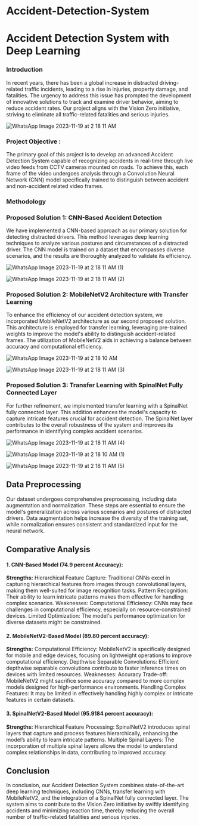 # Accident-Detection-System

# **Accident Detection System with Deep Learning**

### **Introduction**
In recent years, there has been a global increase in distracted driving-related traffic incidents, leading to a rise in injuries, property damage, and fatalities. The urgency to address this issue has prompted the development of innovative solutions to track and examine driver behavior, aiming to reduce accident rates. Our project aligns with the Vision Zero initiative, striving to eliminate all traffic-related fatalities and serious injuries.

![WhatsApp Image 2023-11-19 at 2 18 11 AM](https://github.com/ashish6523/Accident-Detection-System/assets/108401537/2cc0bce9-ee01-4707-b5fb-9448f79aba90)


### Project Objective : 
The primary goal of this project is to develop an advanced Accident Detection System capable of recognizing accidents in real-time through live video feeds from CCTV cameras mounted on roads. To achieve this, each frame of the video undergoes analysis through a Convolution Neural Network (CNN) model specifically trained to distinguish between accident and non-accident related video frames.

###  Methodology

### Proposed Solution 1: CNN-Based Accident Detection 
We have implemented a CNN-based approach as our primary solution for detecting distracted drivers. This method leverages deep learning techniques to analyze various postures and circumstances of a distracted driver. The CNN model is trained on a dataset that encompasses diverse scenarios, and the results are thoroughly analyzed to validate its efficiency.

![WhatsApp Image 2023-11-19 at 2 18 11 AM (1)](https://github.com/ashish6523/Accident-Detection-System/assets/108401537/a3159f31-e187-4c49-b218-ac18a0edc36f)

![WhatsApp Image 2023-11-19 at 2 18 11 AM (2)](https://github.com/ashish6523/Accident-Detection-System/assets/108401537/9940d573-216d-4dec-8170-38643d142fee)

### **Proposed Solution 2: MobileNetV2 Architecture with Transfer Learning**
To enhance the efficiency of our accident detection system, we incorporated MobileNetV2 architecture as our second proposed solution. This architecture is employed for transfer learning, leveraging pre-trained weights to improve the model's ability to distinguish accident-related frames. The utilization of MobileNetV2 aids in achieving a balance between accuracy and computational efficiency.

![WhatsApp Image 2023-11-19 at 2 18 10 AM](https://github.com/ashish6523/Accident-Detection-System/assets/108401537/1f65db35-94ba-43e4-a94e-2a96ccbb7aa6)

![WhatsApp Image 2023-11-19 at 2 18 11 AM (3)](https://github.com/ashish6523/Accident-Detection-System/assets/108401537/16c5103c-09fa-4c03-bedc-afc0261fa31a)


### **Proposed Solution 3:  Transfer Learning with SpinalNet Fully Connected Layer**
For further refinement, we implemented transfer learning with a SpinalNet fully connected layer. This addition enhances the model's capacity to capture intricate features crucial for accident detection. The SpinalNet layer contributes to the overall robustness of the system and improves its performance in identifying complex accident scenarios.

![WhatsApp Image 2023-11-19 at 2 18 11 AM (4)](https://github.com/ashish6523/Accident-Detection-System/assets/108401537/844884d4-5399-417d-bf7a-156d95a38c25)

![WhatsApp Image 2023-11-19 at 2 18 10 AM (1)](https://github.com/ashish6523/Accident-Detection-System/assets/108401537/ad1ea7a2-d787-4ef1-b3f9-19b2c9840e6d)

![WhatsApp Image 2023-11-19 at 2 18 11 AM (5)](https://github.com/ashish6523/Accident-Detection-System/assets/108401537/e65acd4c-d6bb-48bf-9dd2-baf539e7b904)

## **Data Preprocessing**
Our dataset undergoes comprehensive preprocessing, including data augmentation and normalization. These steps are essential to ensure the model's generalization across various scenarios and postures of distracted drivers. Data augmentation helps increase the diversity of the training set, while normalization ensures consistent and standardized input for the neural network.

## **Comparative Analysis**

#### 1. CNN-Based Model (74.9 percent Accuracy): 
**Strengths:**
Hierarchical Feature Capture: Traditional CNNs excel in capturing hierarchical features from images through convolutional layers, making them well-suited for image recognition tasks.
Pattern Recognition: Their ability to learn intricate patterns makes them effective for handling complex scenarios.
Weaknesses:
Computational Efficiency: CNNs may face challenges in computational efficiency, especially on resource-constrained devices.
Limited Optimization: The model's performance optimization for diverse datasets might be constrained.

#### **2. MobileNetV2-Based Model (89.80 percent accuracy):**
**Strengths:**
Computational Efficiency: MobileNetV2 is specifically designed for mobile and edge devices, focusing on lightweight operations to improve computational efficiency.
Depthwise Separable Convolutions: Efficient depthwise separable convolutions contribute to faster inference times on devices with limited resources.
Weaknesses:
Accuracy Trade-off: MobileNetV2 might sacrifice some accuracy compared to more complex models designed for high-performance environments.
Handling Complex Features: It may be limited in effectively handling highly complex or intricate features in certain datasets.

#### **3. SpinalNetV2-Based Model (95.9184 percent accuracy):**
**Strengths:**
Hierarchical Feature Processing: SpinalNetV2 introduces spinal layers that capture and process features hierarchically, enhancing the model’s ability to learn intricate patterns.
Multiple Spinal Layers: The incorporation of multiple spinal layers allows the model to understand complex relationships in data, contributing to improved accuracy.


## Conclusion 
In conclusion, our Accident Detection System combines state-of-the-art deep learning techniques, including CNNs, transfer learning with MobileNetV2, and the integration of a SpinalNet fully connected layer. The system aims to contribute to the Vision Zero initiative by swiftly identifying accidents and minimizing reaction time, thereby reducing the overall number of traffic-related fatalities and serious injuries.
